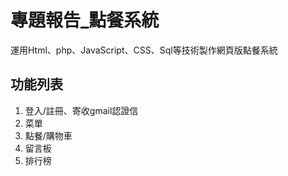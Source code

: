 # 專題報告_點餐系統
運用Html、php、JavaScript、CSS、Sql等技術製作網頁版點餐系統

## 功能列表
1. 登入/註冊、寄收gmail認證信  
2. 菜單  
3. 點餐/購物車  
4. 留言板  
5. 排行榜  
